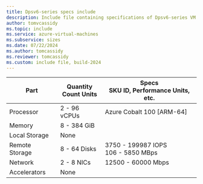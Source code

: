 ```yaml
---
title: Dpsv6-series specs include
description: Include file containing specifications of Dpsv6-series VM sizes.
author: tomvcassidy
ms.topic: include
ms.service: azure-virtual-machines
ms.subservice: sizes
ms.date: 07/22/2024
ms.author: tomcassidy
ms.reviewer: tomcassidy
ms.custom: include file, build-2024
---
```

| Part | Quantity <br>Count Units | Specs <br>SKU ID, Performance Units, etc.  |
|---|---|---|
| Processor    | 2 - 96  vCPUs      | Azure Cobalt 100 [ARM-64]                      |
| Memory       | 8 - 384  GiB          |                         |
| Local Storage  | None                 |                            |
| Remote Storage   | 8 - 64 Disks     | 3750 - 199987 IOPS <br>106 - 5850 MBps     |
| Network      | 2 - 8  NICs          | 12500 - 60000  Mbps           |
| Accelerators | None         |                          |
